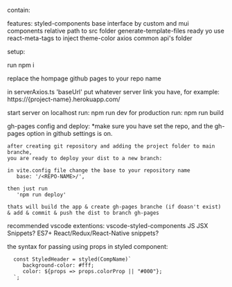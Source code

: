 contain:

features:
styled-components
base interface by custom and mui components
relative path to src folder
generate-template-files ready yo use
react-meta-tags to inject theme-color
axios common api's folder

setup:

run npm i

replace the hompage github pages to your repo name 

in serverAxios.ts 'baseUrl' put whatever server link you have, for example: https://{project-name}.herokuapp.com/

start server on localhost run: npm run dev
for production run: npm run build

gh-pages config and deploy:
    *make sure you have set the repo, and the gh-pages option in github settings is on.

    after creating git repository and adding the project folder to main branche,
    you are ready to deploy your dist to a new branch:

    in vite.config file change the base to your repository name
       base: '/<REPO-NAME>/',

    then just run 
       'npm run deploy'

    thats will build the app & create gh-pages branche (if doasn't exist) & add & commit & push the dist to branch gh-pages

   recommended vscode extentions:
       vscode-styled-components
       JS JSX Snippets?
       ES7+ React/Redux/React-Native snippets?

   the syntax for passing using props in styled component:

      const StyledHeader = styled(CompName)`
         background-color: #fff;
         color: ${props => props.colorProp || "#000"};
      `;